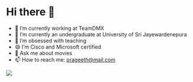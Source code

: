 # Hi there 👋
- 🔭 I’m currently working at TeamDMX
- 🌱 I’m currently an undergraduate at University of Sri Jayewardenepura
- 👯 I’m obsessed with teaching
- 😄 I’m Cisco and Microsoft certified
- 💬 Ask me about movies
- 📫 How to reach me: prageeth@mail.com

<html>
  <body>
    <img align=”left” src=”linkedin.png" width=”21px”/>
  </body>
</html>
  




